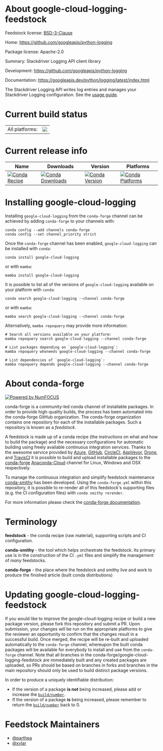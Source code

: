 About google-cloud-logging-feedstock
====================================

Feedstock license: [BSD-3-Clause](https://github.com/conda-forge/google-cloud-logging-feedstock/blob/main/LICENSE.txt)

Home: https://github.com/googleapis/python-logging

Package license: Apache-2.0

Summary: Stackdriver Logging API client library

Development: https://github.com/googleapis/python-logging

Documentation: https://googleapis.dev/python/logging/latest/index.html

The Stackdriver Logging API writes log entries and manages your Stackdriver Logging configuration.
See the [usage guide](https://googleapis.dev/python/logging/latest/usage.html).

Current build status
====================


<table><tr><td>All platforms:</td>
    <td>
      <a href="https://dev.azure.com/conda-forge/feedstock-builds/_build/latest?definitionId=9582&branchName=main">
        <img src="https://dev.azure.com/conda-forge/feedstock-builds/_apis/build/status/google-cloud-logging-feedstock?branchName=main">
      </a>
    </td>
  </tr>
</table>

Current release info
====================

| Name | Downloads | Version | Platforms |
| --- | --- | --- | --- |
| [![Conda Recipe](https://img.shields.io/badge/recipe-google--cloud--logging-green.svg)](https://anaconda.org/conda-forge/google-cloud-logging) | [![Conda Downloads](https://img.shields.io/conda/dn/conda-forge/google-cloud-logging.svg)](https://anaconda.org/conda-forge/google-cloud-logging) | [![Conda Version](https://img.shields.io/conda/vn/conda-forge/google-cloud-logging.svg)](https://anaconda.org/conda-forge/google-cloud-logging) | [![Conda Platforms](https://img.shields.io/conda/pn/conda-forge/google-cloud-logging.svg)](https://anaconda.org/conda-forge/google-cloud-logging) |

Installing google-cloud-logging
===============================

Installing `google-cloud-logging` from the `conda-forge` channel can be achieved by adding `conda-forge` to your channels with:

```
conda config --add channels conda-forge
conda config --set channel_priority strict
```

Once the `conda-forge` channel has been enabled, `google-cloud-logging` can be installed with `conda`:

```
conda install google-cloud-logging
```

or with `mamba`:

```
mamba install google-cloud-logging
```

It is possible to list all of the versions of `google-cloud-logging` available on your platform with `conda`:

```
conda search google-cloud-logging --channel conda-forge
```

or with `mamba`:

```
mamba search google-cloud-logging --channel conda-forge
```

Alternatively, `mamba repoquery` may provide more information:

```
# Search all versions available on your platform:
mamba repoquery search google-cloud-logging --channel conda-forge

# List packages depending on `google-cloud-logging`:
mamba repoquery whoneeds google-cloud-logging --channel conda-forge

# List dependencies of `google-cloud-logging`:
mamba repoquery depends google-cloud-logging --channel conda-forge
```


About conda-forge
=================

[![Powered by
NumFOCUS](https://img.shields.io/badge/powered%20by-NumFOCUS-orange.svg?style=flat&colorA=E1523D&colorB=007D8A)](https://numfocus.org)

conda-forge is a community-led conda channel of installable packages.
In order to provide high-quality builds, the process has been automated into the
conda-forge GitHub organization. The conda-forge organization contains one repository
for each of the installable packages. Such a repository is known as a *feedstock*.

A feedstock is made up of a conda recipe (the instructions on what and how to build
the package) and the necessary configurations for automatic building using freely
available continuous integration services. Thanks to the awesome service provided by
[Azure](https://azure.microsoft.com/en-us/services/devops/), [GitHub](https://github.com/),
[CircleCI](https://circleci.com/), [AppVeyor](https://www.appveyor.com/),
[Drone](https://cloud.drone.io/welcome), and [TravisCI](https://travis-ci.com/)
it is possible to build and upload installable packages to the
[conda-forge](https://anaconda.org/conda-forge) [Anaconda-Cloud](https://anaconda.org/)
channel for Linux, Windows and OSX respectively.

To manage the continuous integration and simplify feedstock maintenance
[conda-smithy](https://github.com/conda-forge/conda-smithy) has been developed.
Using the ``conda-forge.yml`` within this repository, it is possible to re-render all of
this feedstock's supporting files (e.g. the CI configuration files) with ``conda smithy rerender``.

For more information please check the [conda-forge documentation](https://conda-forge.org/docs/).

Terminology
===========

**feedstock** - the conda recipe (raw material), supporting scripts and CI configuration.

**conda-smithy** - the tool which helps orchestrate the feedstock.
                   Its primary use is in the construction of the CI ``.yml`` files
                   and simplify the management of *many* feedstocks.

**conda-forge** - the place where the feedstock and smithy live and work to
                  produce the finished article (built conda distributions)


Updating google-cloud-logging-feedstock
=======================================

If you would like to improve the google-cloud-logging recipe or build a new
package version, please fork this repository and submit a PR. Upon submission,
your changes will be run on the appropriate platforms to give the reviewer an
opportunity to confirm that the changes result in a successful build. Once
merged, the recipe will be re-built and uploaded automatically to the
`conda-forge` channel, whereupon the built conda packages will be available for
everybody to install and use from the `conda-forge` channel.
Note that all branches in the conda-forge/google-cloud-logging-feedstock are
immediately built and any created packages are uploaded, so PRs should be based
on branches in forks and branches in the main repository should only be used to
build distinct package versions.

In order to produce a uniquely identifiable distribution:
 * If the version of a package **is not** being increased, please add or increase
   the [``build/number``](https://docs.conda.io/projects/conda-build/en/latest/resources/define-metadata.html#build-number-and-string).
 * If the version of a package **is** being increased, please remember to return
   the [``build/number``](https://docs.conda.io/projects/conda-build/en/latest/resources/define-metadata.html#build-number-and-string)
   back to 0.

Feedstock Maintainers
=====================

* [@parthea](https://github.com/parthea/)
* [@xylar](https://github.com/xylar/)

